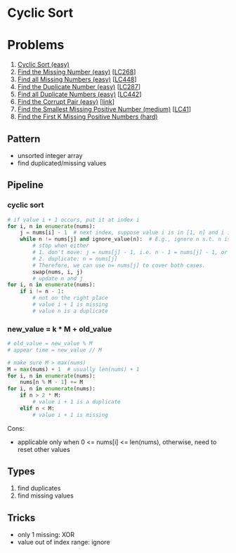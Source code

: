 # Cyclic Sort

# Problems

1. [Cyclic Sort (easy)](Cyclic-Sort-(easy).py)
1. [Find the Missing Number (easy)](Find-the-Missing-Number-(easy).py)
[[LC268](https://leetcode.com/problems/missing-number/)]
1. [Find all Missing Numbers (easy)](Find-all-Missing-Numbers-(easy).py)
[[LC448](https://leetcode.com/problems/find-all-numbers-disappeared-in-an-array/)]
1. [Find the Duplicate Number (easy)](Find-the-Duplicate-Number-(easy).py)
[[LC287](https://leetcode.com/problems/find-the-duplicate-number/)]
1. [Find all Duplicate Numbers (easy)](Find-all-Duplicate-Numbers-(easy).py)
[[LC442](https://leetcode.com/problems/find-all-duplicates-in-an-array/)]
1. [Find the Corrupt Pair (easy)](Find-the-Corrupt-Pair-(easy).py)
[[link](https://www.geeksforgeeks.org/find-a-repeating-and-a-missing-number/)]
1. [Find the Smallest Missing Positive Number (medium)](Find-the-Smallest-Missing-Positive-Number-(medium).py)
[[LC41](https://leetcode.com/problems/first-missing-positive/submissions/)]
1. [Find the First K Missing Positive Numbers (hard)](Find-the-First-K-Missing-Positive-Numbers-(hard).py)

## Pattern

- unsorted integer array
- find duplicated/missing values

## Pipeline

### cyclic sort
```python
# if value i + 1 occurs, put it at index i
for i, n in enumerate(nums):
	j = nums[i] - 1  # next index, suppose value i is in [1, n] and i is placed at nums[i - 1]
	while n != nums[j] and ignore_value(n):  # E.g., ignore n s.t. n is out of index range
		# stop when either
		# 1. don't move: j = nums[j] - 1, i.e. n - 1 = nums[j] - 1, or
		# 2. duplicate: n = nums[j]
		# Therefore, we can use n= nums[j] to cover both cases.
		swap(nums, i, j)
		# update n and j
for i, n in enumerate(nums):
	if i != n - 1: 
		# not on the right place
		# value i + 1 is missing 
		# value n is a duplicate
```

### new_value = k * M + old_value
```python
# old_value = new_value % M
# appear time = new_value // M

# make sure M > max(nums)
M = max(nums) + 1  # usually len(nums) + 1
for i, n in enumerate(nums):
	nums[n % M - 1] += M 
for i, n in enumerate(nums):
	if n > 2 * M:
		# value i + 1 is a duplicate
	elif n < M:
		# value i + 1 is missing
```

Cons:
- applicable only when 0 <= nums[i] <= len(nums), otherwise, need to reset other values

## Types

1. find duplicates
2. find missing values

## Tricks

- only 1 missing: XOR
- value out of index range: ignore
